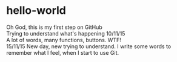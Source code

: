 # hello-world
Oh God, this is my first step on GitHub <br>
Trying to understand what's happening 10/11/15 <br>
A lot of words, many functions, buttons. WTF! <br>
15/11/15 New day, new trying to understand. I write some words to remember what I feel, when I start to use Git.
